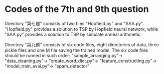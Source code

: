 # Codes of the 7th and 9th question
Directory "第七题" consists of two files "Hopfield.py" and "SAA.py". "Hopfield.py" provides a solution to TSP by Hopfield neural network, while "SAA.py" provides a solution to TSP by simulate anneal arithmetic.

Directory "第九题" consists of six code files, eight directories of data, three pickle files and one M file saving the trained model. 
The six code files should be runned in such order: 
"sample_arranging.py"->
"data_cleaning.py"->
"create_word_dict.py"->
"feature_constructing.py"->
"model_train_eval.py"->
"spam_detector"
